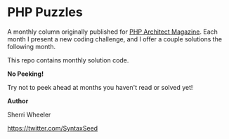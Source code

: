 # PHP Puzzles

A monthly column originally published for [PHP Architect Magazine](https://www.phparch.com/community/sherri-wheeler/). Each month I present a new coding challenge, and I offer a couple solutions the following month.

This repo contains monthly solution code.

**No Peeking!**

Try not to peek ahead at months you haven't read or solved yet!

**Author**

Sherri Wheeler

https://twitter.com/SyntaxSeed
